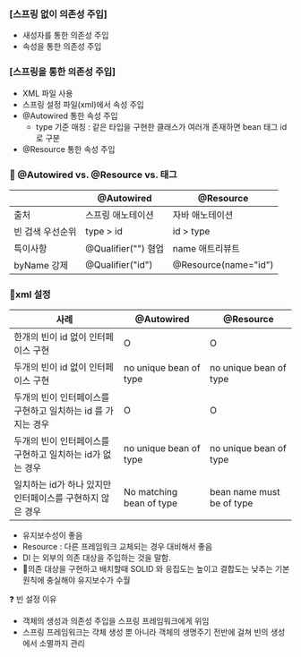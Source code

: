 ### [스프링 없이 의존성 주입]
* 새성자를 통한 의존성 주입
* 속성을 통한 의존성 주입

### [스프링을 통한 의존성 주입]
* XML 파일 사용
* 스프링 설정 파일(xml)에서 속성 주입
* @Autowired 통한 속성 주입
  - type 기준 매칭 : 같은 타입을 구현한 클래스가 여러개 존재하면 bean 태그 id 로 구분
* @Resource 통한 속성 주입

### 📌 @Autowired vs. @Resource vs.<property> 태그
 | |@Autowired | @Resource | 
  |---|---|---|
  |출처| 스프링 애노테이션 | 자바 애노테이션 | 
  |빈 검색 우선순위 | type > id | id > type | 
  |특이사항 | @Qualifier("") 혐업 | name 애트리뷰트 |
  |byName 강제 | @Qualifier("id") | @Resource(name="id")|

  ### 📌xml 설정 
  | 사례 | @Autowired |@Resource |
  |---|---|---|
  | 한개의 빈이 id 없이 인터페이스 구현 | O |O|
  |두개의 빈이 id 없이 인터페이스 구현 | no unique bean of type |  no unique bean of type |
  | 두개의 빈이 인터페이스를 구현하고 일치하는 id 를 가지는 경우 | O |O |
  |두개의 빈이 인터페이스를 구현하고 일치하는 id가 없는 경우 | no unique bean of type | no unique bean of type|
  |일치하는 id가 하나 있지만 인터페이스를 구현하지 않은 경우 | No matching bean of type | bean name must be of type|
  
  * <property> 유지보수성이 좋음
  * Resource : 다른 프레임워크 교체되는 경우 대비해서 좋음
  * DI 는 외부의 의존 대상을 주입하는 것을 말함. 
  * 🌟의존 대상을 구현하고 배치할때 SOLID 와 응집도는 높이고 결합도는 낮추는 기본 원칙에 충실해야 유지보수가 수월

  ❓ 빈 설정 이유
  * 객체의 생성과 의존성 주입을 스프링 프레임워크에게 위임
  * 스프링 프레임워크는 갹체 생성 뿐 아니라 객체의 생명주기 전반에 걸쳐 빈의 생성에서 소멸까지 관리
